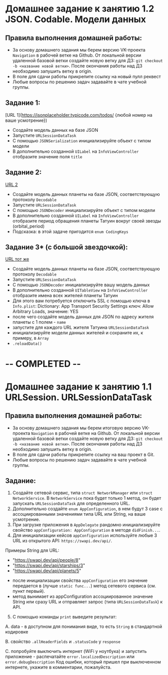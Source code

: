 # Домашнее задание к занятию 1.2 	JSON. Codable. Модели данных

## Правила выполнения домашней работы:
* За основу домашнего задания мы берем версию VK-проекта `Navigation` в рабочей ветке на Github.
От локальной версии удаленной базовой ветки создайте новую ветку для ДЗ: `git checkout -b <название новой ветки>`.
После окончания работы над ДЗ необходимо запушить ветку в origin.
* В поле для сдачи работы прикрепите ссылку на новый пулл реквест
* Любые вопросы по решению задач задавайте в чате учебной группы.


## Задание 1:

[URL 1](https://jsonplaceholder.typicode.com/todos/ {любой номер на ваше усмотрение})

- Создайте модель данных на базе JSON
- Запустите `URLSessionDataTask`
- С помощью `JSONSerialization` инициализируйте объект с типом модели
- В дополнительно созданной `UILabel` на `InfoViewController` отобразите значение поля `title`

## Задание 2:

[URL 2](https://swapi.dev/api/planets/1)

- Создайте модель данных планеты на базе JSON, соответствующую протоколу `Decodable`
- Запустите `URLSessionDataTask`
- С помощью `JSONDecoder` инициализируйте объект с типом модели
- В дополнительно созданной `UILabel` на `InfoViewController` отобразите период обращения планеты Татуин вокруг своей звезды (orbital_period)
- Подсказка: в этой задаче пригодится `enum CodingKeys`

## Задание 3* (с большой звездочкой):

[URL тот же](https://swapi.dev/api/planets/1)

- Создайте модель данных планеты на базе JSON, соответствующую протоколу `Decodable`
- Запустите `URLSessionDataTask`
- С помощью `JSONDecoder` инициализируйте вашу модель данных
- В дополнительно созданной `UITableView` на `InfoViewController` отобразите имена всех жителей планеты Татуин
- Для этого вам потребуется отключить SSL с помощью ключа в `Info.plist`:
Dictionary: App Transport Security Settings
ключ: Allow Arbitrary Loads, значение: YES
- после чего создайте модель данных для JSON по адресу жителя планеты с 1 полем - `name`
- запустите для каждого URL жителя Татуина `URLSessionDataTask`
- инициализируйте модели данных жителей и сохраните их, к примеру, в `Array`
- `.reloadData()`

# -- COMPLETED --

# Домашнее задание к занятию 1.1 	URLSession. URLSessionDataTask

## Правила выполнения домашней работы:
* За основу домашнего задания мы берем итоговую версию VK-проекта `Navigation` в рабочей ветке на Github.
От локальной версии удаленной базовой ветки создайте новую ветку для ДЗ: `git checkout -b <название новой ветки>`. После окончания работы над ДЗ необходимо запушить ветку в origin.
* В поле для сдачи работы прикрепите ссылку на ваш проект в Git.
* Любые вопросы по решению задач задавайте в чате учебной группы.


## Задание:

1. Создайте сетевой сервис, типа `struct NetworkManager` или `struct NetworkService`. В `NetworkService` пока будет только 1 метод, он будет запускать `URLSessionDataTask` для определенного URL.
2. Дополнительно создайте `enum AppConfiguration`, в нем будут 3 case с ассоциированными значениями типа URL или String, на ваше усмотрение.
3.  При загрузке приложения в `AppDelegate` рандомно инициализируйте свойство `appConfiguration: AppConfiguration` в методе `didFinish...`.
4.  Для инициализации кейсов `appConfiguration` используйте любые 3 URL из открытого API: `https://swapi.dev/api/`.

Примеры String для URL:
* "https://swapi.dev/api/people/8"
* "https://swapi.dev/api/starships/3"
* "https://swapi.dev/api/planets/5"

- после инициализации свойства `appConfiguration` его значение передается в (лучше `static func...`) метод сетевого сервиса (см. пункт первый).
- метод вынимает из appConfiguration ассоциированное значение String или сразу URL и отправляет запрос (типа `URLSessionDataTask`) к API.

5. С помощью команды `print` выведите результат:

A. data - в доступном для понимания виде, то есть `String` в стандартной кодировке

B. свойство `.allHeaderFields` и `.statusCode` у `response`

C. попробуйте выключить интернет (WiFi у ноутбука) и запустить приложение - распечатайте `error.localizedDescription` или `error.debugDescription`
Код ошибки, который пришел при выключенном интернете, укажите в комментарии, пожалуйста.
